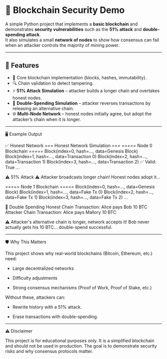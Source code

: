 # 🔗 Blockchain Security Demo

A simple Python project that implements a **basic blockchain** and demonstrates **security vulnerabilities** such as the **51% attack** and **double-spending attack**.  
It also simulates a small **network of nodes** to show how consensus can fail when an attacker controls the majority of mining power.  

---

## 🚀 Features
- 🧱 Core blockchain implementation (blocks, hashes, immutability).  
- 🔍 Chain validation to detect tampering.  
- ⚡ **51% Attack Simulation** – attacker builds a longer chain and overtakes honest nodes.  
- 💸 **Double-Spending Simulation** – attacker reverses transactions by releasing an alternative chain.  
- 🌐 **Multi-Node Network** – honest nodes initially agree, but adopt the attacker’s chain when it is longer.  

---

🖥️ Example Output

✅ Honest Network
=== Honest Network Simulation ===
===== Node 0 Blockchain =====
Block(index=0, hash=..., data=Genesis Block)
Block(index=1, hash=..., data=Transaction 0)
Block(index=2, hash=..., data=Transaction 1)
Block(index=3, hash=..., data=Transaction 2)
✅ Valid: True
...

⚠️ 51% Attack
⚠️ Attacker broadcasts longer chain! Honest nodes adopt it...

===== Node 1 Blockchain =====
Block(index=0, hash=..., data=Genesis Block)
Block(index=1, hash=..., data=Fake Tx 0)
Block(index=2, hash=..., data=Fake Tx 1)
Block(index=3, hash=..., data=Fake Tx 2)
...

💸 Double Spending
Honest Chain Transaction: Alice pays Bob 10 BTC
Attacker Chain Transaction: Alice pays Mallory 10 BTC

⚠️ Attacker's alternative chain is longer, network accepts it!
Bob never actually gets his 10 BTC... double-spend successful.

---

🛡️ Why This Matters

This project shows why real-world blockchains (Bitcoin, Ethereum, etc.) need:

* Large decentralized networks

* Difficulty adjustments

* Strong consensus mechanisms (Proof of Work, Proof of Stake, etc.)

Without these, attackers can:

* Rewrite history with a 51% attack.

* Erase transactions with double-spending.

---

⚠️ Disclaimer

This project is for educational purposes only.
It is a simplified blockchain and should not be used in production.
The goal is to demonstrate security risks and why consensus protocols matter.

